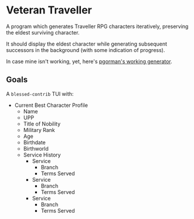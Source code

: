 # Veteran Traveller

A program which generates Traveller RPG characters iteratively, preserving the eldest surviving character.

It should display the eldest character while generating subsequent successors in the background (with some indication of progress).

In case mine isn't working, yet, here's [pgorman's working generator](https://github.com/pgorman/travellercharactergenerator).

## Goals

A `blessed-contrib` TUI with:
- Current Best Character Profile
  - Name
  - UPP
  - Title of Nobility
  - Military Rank
  - Age
  - Birthdate
  - Birthworld
  - Service History
    - Service
      - Branch
      - Terms Served
    - Service
      - Branch
      - Terms Served
    - Service
      - Branch
      - Terms Served
